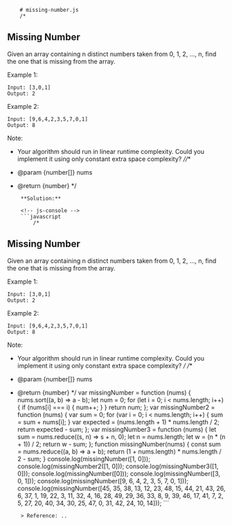 
        # missing-number.js
        /*
## Missing Number
  
Given an array containing n distinct numbers taken from 0, 1, 2, ..., n, find the one that is missing from the array.

Example 1:

```
Input: [3,0,1]
Output: 2
```

Example 2:

```
Input: [9,6,4,2,3,5,7,0,1]
Output: 8
```

Note:
- Your algorithm should run in linear runtime complexity. Could you implement it using only constant extra space complexity?
*//**
 * @param {number[]} nums
 * @return {number}
 */
        
        **Solution:**
        
        <!-- js-console -->
        ```javascript
            /*
## Missing Number
  
Given an array containing n distinct numbers taken from 0, 1, 2, ..., n, find the one that is missing from the array.

Example 1:

```
Input: [3,0,1]
Output: 2
```

Example 2:

```
Input: [9,6,4,2,3,5,7,0,1]
Output: 8
```

Note:
- Your algorithm should run in linear runtime complexity. Could you implement it using only constant extra space complexity?
*/
/**
 * @param {number[]} nums
 * @return {number}
 */
var missingNumber = function (nums) {
    nums.sort((a, b) => a - b);
    let num = 0;
    for (let i = 0; i < nums.length; i++) {
        if (nums[i] === i) {
            num++;
        }
    }
    return num;
};
var missingNumber2 = function (nums) {
    var sum = 0;
    for (var i = 0; i < nums.length; i++) {
        sum = sum + nums[i];
    }
    var expected = (nums.length + 1) * nums.length / 2;
    return expected - sum;
};
var missingNumber3 = function (nums) {
    let sum = nums.reduce((s, n) => s + n, 0);
    let n = nums.length;
    let w = (n * (n + 1)) / 2;
    return w - sum;
};
function missingNumber(nums) {
    const sum = nums.reduce((a, b) => a + b);
    return (1 + nums.length) * nums.length / 2 - sum;
  }
console.log(missingNumber([1, 0]));
console.log(missingNumber2([1, 0]));
console.log(missingNumber3([1, 0]));
console.log(missingNumber([0]));
console.log(missingNumber([3, 0, 1]));
console.log(missingNumber([9, 6, 4, 2, 3, 5, 7, 0, 1]));
console.log(missingNumber([45, 35, 38, 13, 12, 23, 48, 15, 44, 21, 43, 26, 6, 37, 1, 19, 22, 3, 11, 32, 4, 16, 28, 49, 29, 36, 33, 8, 9, 39, 46, 17, 41, 7, 2, 5, 27, 20, 40, 34, 30, 25, 47, 0, 31, 42, 24, 10, 14]));
        ```
        
        > Reference: ..
        
        